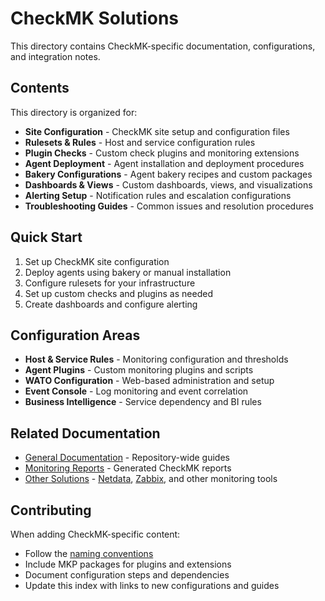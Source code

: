 # CheckMK Solutions

This directory contains CheckMK-specific documentation, configurations, and integration notes.

## Contents

This directory is organized for:

- **Site Configuration** - CheckMK site setup and configuration files
- **Rulesets & Rules** - Host and service configuration rules
- **Plugin Checks** - Custom check plugins and monitoring extensions
- **Agent Deployment** - Agent installation and deployment procedures
- **Bakery Configurations** - Agent bakery recipes and custom packages
- **Dashboards & Views** - Custom dashboards, views, and visualizations
- **Alerting Setup** - Notification rules and escalation configurations
- **Troubleshooting Guides** - Common issues and resolution procedures

## Quick Start

1. Set up CheckMK site configuration
2. Deploy agents using bakery or manual installation
3. Configure rulesets for your infrastructure
4. Set up custom checks and plugins as needed
5. Create dashboards and configure alerting

## Configuration Areas

- **Host & Service Rules** - Monitoring configuration and thresholds
- **Agent Plugins** - Custom monitoring plugins and scripts
- **WATO Configuration** - Web-based administration and setup
- **Event Console** - Log monitoring and event correlation
- **Business Intelligence** - Service dependency and BI rules

## Related Documentation

- [General Documentation](../../docs/) - Repository-wide guides
- [Monitoring Reports](../../reports/) - Generated CheckMK reports
- [Other Solutions](../) - [Netdata](../netdata/), [Zabbix](../zabbix/), and other monitoring tools

## Contributing

When adding CheckMK-specific content:
- Follow the [naming conventions](../../docs/README.md#naming-conventions)
- Include MKP packages for plugins and extensions
- Document configuration steps and dependencies
- Update this index with links to new configurations and guides
